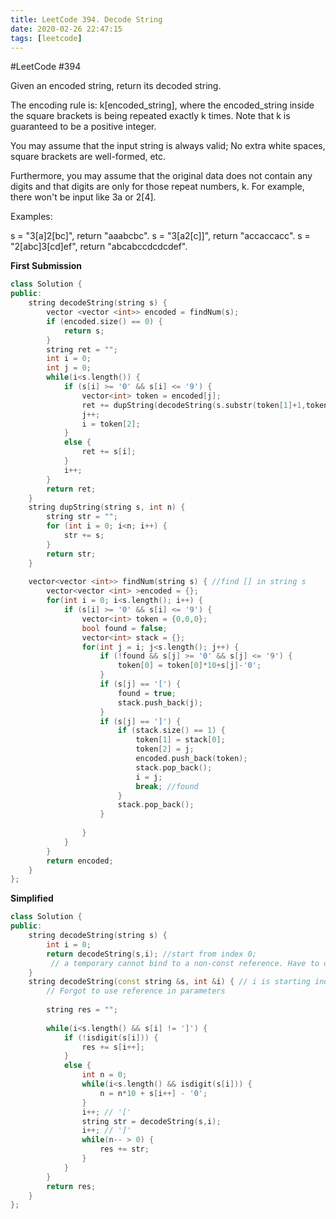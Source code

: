 ```yaml
---
title: LeetCode 394. Decode String
date: 2020-02-26 22:47:15
tags: [leetcode]
---
```



#LeetCode #394

Given an encoded string, return its decoded string.

The encoding rule is: k[encoded_string], where the encoded_string inside the square brackets is being repeated exactly k times. Note that k is guaranteed to be a positive integer.

You may assume that the input string is always valid; No extra white spaces, square brackets are well-formed, etc.

Furthermore, you may assume that the original data does not contain any digits and that digits are only for those repeat numbers, k. For example, there won't be input like 3a or 2[4].

Examples:

s = "3[a]2[bc]", return "aaabcbc".
s = "3[a2[c]]", return "accaccacc".
s = "2[abc]3[cd]ef", return "abcabccdcdcdef".

<!--more-->

**First Submission**

```cpp
class Solution {
public:
    string decodeString(string s) {
        vector <vector <int>> encoded = findNum(s);
        if (encoded.size() == 0) {
            return s;
        }
        string ret = "";
        int i = 0;
        int j = 0;
        while(i<s.length()) {
            if (s[i] >= '0' && s[i] <= '9') {
                vector<int> token = encoded[j];
                ret += dupString(decodeString(s.substr(token[1]+1,token[2]-token[1]-1)),token[0]);
                j++;
                i = token[2];
            }
            else {
                ret += s[i];
            }
            i++;
        }
        return ret;
    }
    string dupString(string s, int n) {
        string str = "";
        for (int i = 0; i<n; i++) {
            str += s;
        }
        return str;
    }
    
    vector<vector <int>> findNum(string s) { //find [] in string s
        vector<vector <int> >encoded = {}; 
        for(int i = 0; i<s.length(); i++) {
            if (s[i] >= '0' && s[i] <= '9') {
                vector<int> token = {0,0,0};
                bool found = false;
                vector<int> stack = {};
                for(int j = i; j<s.length(); j++) {
                    if (!found && s[j] >= '0' && s[j] <= '9') {
                        token[0] = token[0]*10+s[j]-'0';
                    }
                    if (s[j] == '[') {
                        found = true;
                        stack.push_back(j);
                    }
                    if (s[j] == ']') {
                        if (stack.size() == 1) {
                            token[1] = stack[0];
                            token[2] = j;
                            encoded.push_back(token);
                            stack.pop_back();
                            i = j;
                            break; //found
                        }
                        stack.pop_back();
                    }
                    
                }
            }
        }
        return encoded;
    }
};
```

**Simplified**

```cpp
class Solution {
public:
    string decodeString(string s) {
        int i = 0;
        return decodeString(s,i); //start from index 0;
         // a temporary cannot bind to a non-const reference. Have to declare an int first.
    }
    string decodeString(const string &s, int &i) { // i is starting index
        // Forgot to use reference in parameters
        
        string res = "";
        
        while(i<s.length() && s[i] != ']') {
            if (!isdigit(s[i])) {
                res += s[i++];
            }
            else {
                int n = 0;
                while(i<s.length() && isdigit(s[i])) {
                    n = n*10 + s[i++] - '0';
                }
                i++; // '['
                string str = decodeString(s,i);
                i++; // ']'
                while(n-- > 0) {
                    res += str;
                }
            }
        }
        return res;
    }
};
```


